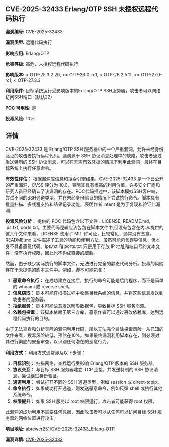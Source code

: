 ## CVE-2025-32433 Erlang/OTP SSH 未授权远程代码执行

**漏洞编号:** CVE-2025-32433

**漏洞类型:** 远程代码执行

**影响应用:** Erlang/OTP

**危害等级:** 高危，未授权远程代码执行

**影响版本:** < OTP-25.3.2.20, >= OTP-26.0-rc1, < OTP-26.2.5.11, >= OTP-27.0-rc1, < OTP-27.3.3

**利用条件:** 目标系统运行受影响版本的Erlang/OTP SSH服务器，攻击者可以网络访问SSH端口（默认22）

**POC 可用性:** 是

**投毒风险:** 10%

## 详情

CVE-2025-32433 是 Erlang/OTP SSH 服务器中的一个严重漏洞，允许未经身份验证的攻击者执行远程代码。漏洞源于 SSH 协议消息处理中的缺陷。攻击者通过发送特制的 SSH 协议消息，可以在无需有效凭据的情况下利用此漏洞，最终在目标系统上执行任意命令。

**有效性评估：**
根据漏洞库信息和搜索引擎结果，CVE-2025-32433 是一个已公开的严重漏洞，CVSS 评分为 10.0，表明其具有很高的利用价值。许多安全厂商和研究人员已经确认了该漏洞的存在。POC代码描述中，该脚本模拟SSH客户端，尝试不同的SSH通道类型，并在未经身份验证的情况下尝试执行命令。脚本具有批量扫描、多线程支持和结果记录功能，表明作者 intent 是为了复现和验证此漏洞.

**投毒风险分析：**
提供的 POC 代码包含以下文件：LICENSE, README.md, ips.txt, ports.txt。主要代码逻辑应该包含在脚本文件中,但没有包含在内.从提供的这几个文件来看，LICENSE 使用了 MIT 许可证，比较常见，通常没有恶意。README.md 文件描述了工具的功能和使用方法，虽然可能包含误导信息，但本身不具备恶意代码。ips.txt 和 ports.txt 只是用于存放 IP 地址和端口号的文本文件，没有执行权限，因此也不构成直接的威胁。

然而，由于缺少实际执行的脚本文件，无法进行完全的静态代码分析。投毒的风险存在于未提供的脚本文件中。例如，脚本可能包含：

1.  **恶意命令执行：** 在成功建立连接后，执行的命令可能是后门程序，而不是简单的 whoami 或 reverse shell。
2.  **信息窃取：** 脚本可能在扫描过程中收集目标系统的信息，并将这些信息发送到攻击者的服务器。
3.  **拒绝服务：** 脚本可能故意发送畸形数据包，导致目标 SSH 服务崩溃。
4. **依赖包投毒：** 该脚本依赖于第三方库，恶意作者可以通过篡改依赖库，达到远程代码执行的目的。

由于无法查看和分析实际的漏洞利用代码，所以无法完全排除投毒风险。从已知的文件来看，投毒风险较低，预估在10%。如果最终漏洞利用脚本存在，则必须对其进行彻底的安全审查，以识别任何潜在的恶意行为。

**利用方式：**
利用方式通常涉及以下步骤：

1.  **目标识别：** 扫描网络，查找运行受影响 Erlang/OTP 版本的 SSH 服务器。
2.  **协议交互：** 与目标 SSH 服务器建立 TCP 连接，并发送特制的 SSH 协议消息，尝试绕过身份验证。
3.  **通道利用：** 尝试打开不同的 SSH 通道类型，例如 session 或 direct-tcpip。
4.  **命令执行：** 如果成功打开通道，则发送恶意命令，例如反弹 shell 或执行其他系统命令。
5.  **权限提升：** 如果 SSH 服务以 root 权限运行，攻击者可能获得 root 权限。

此漏洞的成功利用不需要任何凭据，因此攻击者可以从任何可以访问目标 SSH 服务器的网络位置进行攻击。

**项目地址:** [abrewer251/CVE-2025-32433_Erlang-OTP](https://github.com/abrewer251/CVE-2025-32433_Erlang-OTP)

**漏洞详情:** [CVE-2025-32433](https://nvd.nist.gov/vuln/detail/CVE-2025-32433)